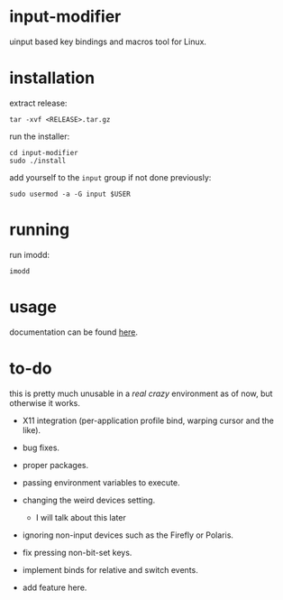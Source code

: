 # input-modifier

uinput based key bindings and macros tool for Linux.

# installation

extract release:

```
tar -xvf <RELEASE>.tar.gz
```

run the installer:

```
cd input-modifier
sudo ./install
```

add yourself to the `input` group if not done previously:

```
sudo usermod -a -G input $USER
```

# running

run imodd:

```
imodd
```

# usage

documentation can be found [here](doc/README.md).

# to-do

this is pretty much unusable in a *real crazy* environment as of now, but otherwise it works.

- X11 integration (per-application profile bind, warping cursor and the like).

- bug fixes.

- proper packages.

- passing environment variables to execute.

- changing the weird devices setting.
  - I will talk about this later

- ignoring non-input devices such as the Firefly or Polaris.

- fix pressing non-bit-set keys.

- implement binds for relative and switch events.

- add feature here.
